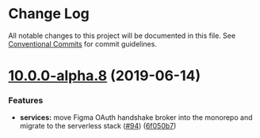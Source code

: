 # Change Log

All notable changes to this project will be documented in this file.
See [Conventional Commits](https://conventionalcommits.org) for commit guidelines.

# [10.0.0-alpha.8](https://github.com/stristr/diez/compare/v10.0.0-alpha.0...v10.0.0-alpha.8) (2019-06-14)


### Features

* **services:** move Figma OAuth handshake broker into the monorepo and migrate to the serverless stack ([#94](https://github.com/stristr/diez/issues/94)) ([6f050b7](https://github.com/stristr/diez/commit/6f050b7))
